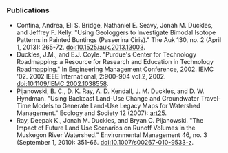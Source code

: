 ---
---

### Publications

* Contina, Andrea, Eli S. Bridge, Nathaniel E. Seavy, Jonah M. Duckles, and Jeffrey F. Kelly. "Using Geologgers to Investigate Bimodal Isotope Patterns in Painted Buntings (Passerina Ciris)." The Auk 130, no. 2 (April 1, 2013): 265-72. [doi:10.1525/auk.2013.13003](http://dx.doi.org/10.1525/auk.2013.13003).
* Duckles, J.M., and E.J. Coyle. "Purdue's Center for Technology Roadmapping: a Resource for Research and Education in Technology Roadmapping." In Engineering Management Conference, 2002. IEMC  '02. 2002 IEEE International, 2:900-904 vol.2, 2002. [doi:10.1109/IEMC.2002.1038558](http://dx.doi.org/10.1109/IEMC.2002.1038558).
* Pijanowski, B. C., D. K. Ray, A. D. Kendall, J. M. Duckles, and D. W. Hyndman. "Using Backcast Land-Use Change and Groundwater Travel-Time Models to Generate Land-Use Legacy Maps for Watershed Management." Ecology and Society 12 (2007): [art25](http://www.ecologyandsociety.org/vol12/iss2/art25/).
* Ray, Deepak K., Jonah M. Duckles, and Bryan C. Pijanowski. "The Impact of Future Land Use Scenarios on Runoff Volumes in the Muskegon River Watershed." Environmental Management 46, no. 3 (September 1, 2010): 351-66. [doi:10.1007/s00267-010-9533-z](http://dx.doi.org/10.1007/s00267-010-9533-z).

